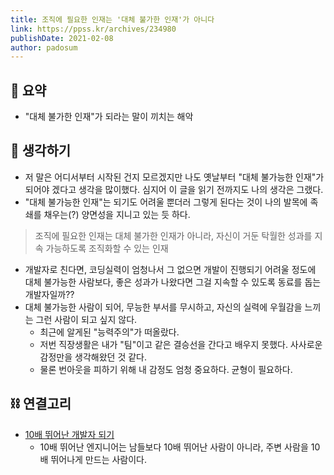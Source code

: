 ```yaml
---
title: 조직에 필요한 인재는 '대체 불가한 인재'가 아니다
link: https://ppss.kr/archives/234980
publishDate: 2021-02-08
author: padosum
---
```

## 📝 요약 
- "대체 불가한 인재"가 되라는 말이 끼치는 해악  


## 🤔 생각하기   
- 저 말은 어디서부터 시작된 건지 모르겠지만 나도 옛날부터 "대체 불가능한 인재"가 되어야 겠다고 생각을 많이했다. 심지어 이 글을 읽기 전까지도 나의 생각은 그랬다.  
- "대체 불가능한 인재"는 되기도 어려울 뿐더러 그렇게 된다는 것이 나의 발목에 족쇄를 채우는(?) 양면성을 지니고 있는 듯 하다.  

> 조직에 필요한 인재는 대체 불가한 인재가 아니라, 자신이 거둔 탁월한 성과를 지속 가능하도록 조직화할 수 있는 인재  

- 개발자로 친다면, 코딩실력이 엄청나서 그 없으면 개발이 진행되기 어려울 정도에 대체 불가능한 사람보다, 좋은 성과가 나왔다면 그걸 지속할 수 있도록 동료를 돕는 개발자일까??  
- 대체 불가능한 사람이 되어, 무능한 부서를 무시하고, 자신의 실력에 우월감을 느끼는 그런 사람이 되고 싶지 않다. 
  - 최근에 알게된 "능력주의"가 떠올랐다.  
  - 저번 직장생활은 내가 "팀"이고 같은 결승선을 간다고 배우지 못했다. 사사로운 감정만을 생각해왔던 것 같다.  
  - 물론 번아웃을 피하기 위해 내 감정도 엄청 중요하다. 균형이 필요하다.  

## ⛓ 연결고리
- [10배 뛰어난 개발자 되기](../Dev/becoming-a-10x-developer)
  - 10배 뛰어난 엔지니어는 남들보다 10배 뛰어난 사람이 아니라, 주변 사람을 10배 뛰어나게 만드는 사람이다.